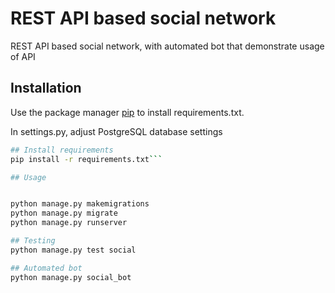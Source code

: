# REST API based social network

REST API based social network, with automated bot that demonstrate usage of API
## Installation

Use the package manager [pip](https://pip.pypa.io/en/stable/) to install requirements.txt.

In settings.py, adjust PostgreSQL database settings

```bash
## Install requirements
pip install -r requirements.txt```

## Usage


python manage.py makemigrations
python manage.py migrate
python manage.py runserver

## Testing
python manage.py test social

## Automated bot
python manage.py social_bot

```


